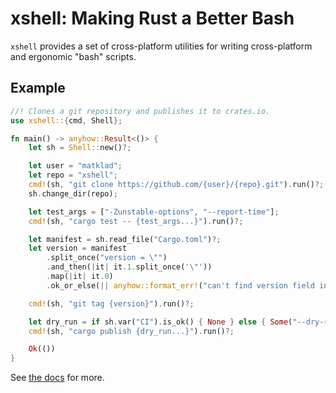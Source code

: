 # xshell: Making Rust a Better Bash

`xshell` provides a set of cross-platform utilities for writing cross-platform
and ergonomic "bash" scripts.

## Example

```rust
//! Clones a git repository and publishes it to crates.io.
use xshell::{cmd, Shell};

fn main() -> anyhow::Result<()> {
    let sh = Shell::new()?;

    let user = "matklad";
    let repo = "xshell";
    cmd!(sh, "git clone https://github.com/{user}/{repo}.git").run()?;
    sh.change_dir(repo);

    let test_args = ["-Zunstable-options", "--report-time"];
    cmd!(sh, "cargo test -- {test_args...}").run()?;

    let manifest = sh.read_file("Cargo.toml")?;
    let version = manifest
        .split_once("version = \"")
        .and_then(|it| it.1.split_once('\"'))
        .map(|it| it.0)
        .ok_or_else(|| anyhow::format_err!("can't find version field in the manifest"))?;

    cmd!(sh, "git tag {version}").run()?;

    let dry_run = if sh.var("CI").is_ok() { None } else { Some("--dry-run") };
    cmd!(sh, "cargo publish {dry_run...}").run()?;

    Ok(())
}
```

See [the docs](https://docs.rs/xshell) for more.
